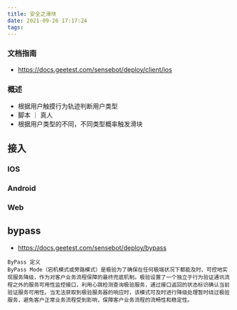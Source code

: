 ```yaml
---
title: 安全之滑块
date: 2021-09-26 17:17:24
tags:
---
```

### 文档指南
- https://docs.geetest.com/sensebot/deploy/client/ios

### 概述
- 根据用户触摸行为轨迹判断用户类型
- 脚本 ｜ 真人 
- 根据用户类型的不同，不同类型概率触发滑块

## 接入

### IOS
### Android
### Web

## bypass
- https://docs.geetest.com/sensebot/deploy/bypass
```
ByPass 定义
ByPass Mode（宕机模式或旁路模式）是极验为了确保在任何极端状况下都能及时、可控地实现服务降级，作为对客户业务流程保障的最终兜底机制。极验设置了一个独立于行为验证通讯流程之外的服务可用性监控接口，利用心跳检测查询极验服务，通过接口返回的状态标识确认当前验证服务可用性。当无法获取到极验服务器的响应时，该模式可及时进行降级处理暂时绕过极验服务，避免客户正常业务流程受到影响，保障客户业务流程的流畅性和稳定性。
```